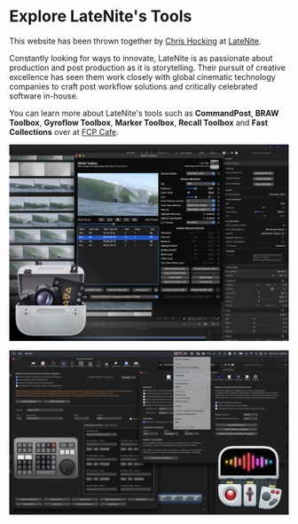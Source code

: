 # Explore LateNite's Tools

This website has been thrown together by [Chris Hocking](https://twitter.com/chrisatlatenite) at [LateNite](https://latenitefilms.com/technology).

Constantly looking for ways to innovate, LateNite is as passionate about production and post production as it is storytelling. Their pursuit of creative excellence has seen them work closely with global cinematic technology companies to craft post workflow solutions and critically celebrated software in-house.

You can learn more about LateNite's tools such as **CommandPost**, **BRAW Toolbox**, **Gyroflow Toolbox**, **Marker Toolbox**, **Recall Toolbox** and **Fast Collections** over at [FCP Cafe](https://fcp.cafe).

![BRAW Toolbox](/static/braw-toolbox.jpg)

![CommandPost](/static/commandpost.jpg)